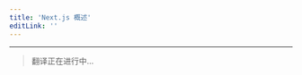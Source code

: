 ```yaml
---
title: 'Next.js 概述'
editLink: ''
---
```


<script setup>
import ArticleTitle from '../components/ArticleTitle.vue'
</script>

<article-title title="Next.js 概述" sub="用于混合 React 应用的 Vercel 公司框架" />

---

> 翻译正在进行中...
